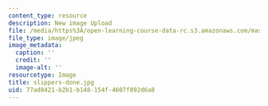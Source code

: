 ```yaml
---
content_type: resource
description: New image Upload
file: /media/https%3A/open-learning-course-data-rc.s3.amazonaws.com/mas-962-special-topics-new-textiles-spring-2010/77ad8421b2b1b148154f4607f892d6a8_slippers-done.jpg
file_type: image/jpeg
image_metadata:
  caption: ''
  credit: ''
  image-alt: ''
resourcetype: Image
title: slippers-done.jpg
uid: 77ad8421-b2b1-b148-154f-4607f892d6a8
---
```

